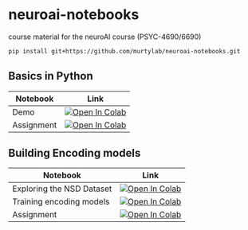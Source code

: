 # neuroai-notebooks
course material for the neuroAI course (PSYC-4690/6690)

```bash
pip install git+https://github.com/murtylab/neuroai-notebooks.git
```

## Basics in Python

| Notebook   | Link  |
|------------|-------------------------------------------|
| Demo       | [![Open In Colab](https://colab.research.google.com/assets/colab-badge.svg)](https://colab.research.google.com/github/murtylab/neuroai-notebooks/blob/main/notebooks/day1_basics/demo.ipynb) |
| Assignment | [![Open In Colab](https://colab.research.google.com/assets/colab-badge.svg)](https://colab.research.google.com/github/murtylab/neuroai-notebooks/blob/main/notebooks/day1_basics/assignment.ipynb) |

## Building Encoding models

| Notebook   | Link  |
|------------|-------------------------------------------|
| Exploring the NSD Dataset | [![Open In Colab](https://colab.research.google.com/assets/colab-badge.svg)](https://colab.research.google.com/github/murtylab/neuroai-notebooks/blob/main/notebooks/day2/assignment.ipynb) |
| Training encoding models       | [![Open In Colab](https://colab.research.google.com/assets/colab-badge.svg)](https://colab.research.google.com/github/murtylab/neuroai-notebooks/blob/main/notebooks/day2/exploring_nsd.ipynb) |
| Assignment | [![Open In Colab](https://colab.research.google.com/assets/colab-badge.svg)](https://colab.research.google.com/github/murtylab/neuroai-notebooks/blob/main/notebooks/day2/assignment.ipynb) |

